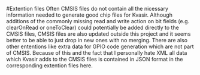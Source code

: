 #Extention files
Often CMSIS files do not contain all the nicessary information needed to generate good chip files for Kvasir. 
Although additions of the commonly missing read and write action on bit fields (e.g. clearOnRead or oneToClear) could potentially be added directly to the CMSIS files, CMSIS files are also updated outside this project and it seems better to be able to just drop in new ones with no merging. There are also other ententions like extra data for GPIO code generation which are not part of CMSIS.
Because of this and the fact that I personally hate XML all data which Kvasir adds to the CMSIS files is contained in JSON format in the corresponding extention files here.
